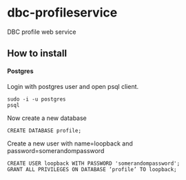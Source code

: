 # dbc-profileservice
DBC profile web service

## How to install

#### Postgres

Login with postgres user and open psql client.

```
sudo -i -u postgres
psql
```

Now create a new database

```
CREATE DATABASE profile;
```

Create a new user with name=loopback and password=somerandompassword

```
CREATE USER loopback WITH PASSWORD 'somerandompassword';
GRANT ALL PRIVILEGES ON DATABASE ‘profile’ TO loopback;
```
